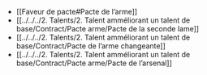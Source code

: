 - [[Faveur de pacte#Pacte de l’arme]]
- [[../../../2. Talents/2. Talent amméliorant un talent de base/Contract/Pacte arme/Pacte de la seconde lame]]
- [[../../../2. Talents/2. Talent amméliorant un talent de base/Contract/Pacte de l’arme changeante]]
- [[../../../2. Talents/2. Talent amméliorant un talent de base/Contract/Pacte arme/Pacte de l’arsenal]]